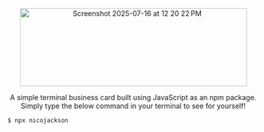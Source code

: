 <div align="center">

  <img width="455" height="157" alt="Screenshot 2025-07-16 at 12 20 22 PM" src="https://github.com/user-attachments/assets/6b1e6754-f08f-4d08-806b-4c12495c2495" />
  
  A simple terminal business card built using JavaScript as an npm package. Simply type the below command in your terminal to see for yourself!
  
</div>


```
$ npx nicojackson
```
